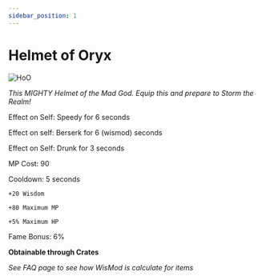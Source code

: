 ```yaml
---
sidebar_position: 1
---
```


# Helmet of Oryx

![HoO](https://vwiki.valorserver.com/api/item/picture/helmet%20of%20oryx)

<i>This MIGHTY Helmet of the Mad God. Equip this and prepare to Storm the Realm!</i>

Effect on Self: Speedy for 6 seconds

Effect on self: Berserk for 6 (wismod) seconds 

Effect on Self: Drunk for 3 seconds

MP Cost: 90

Cooldown: 5 seconds

    +20 Wisdom
    
    +80 Maximum MP
    
    +5% Maximum HP

Fame Bonus: 6%

**Obtainable through Crates**

*See FAQ page to see how WisMod is calculate for items*
